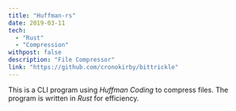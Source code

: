 ```yaml
---
title: "Huffman-rs"
date: 2019-03-11
tech:
  - "Rust"
  - "Compression"
withpost: false
description: "File Compressor"
link: "https://github.com/cronokirby/bittrickle"
---
```


This is a CLI program using *Huffman Coding* to compress files. The program is written in *Rust*
for efficiency.
<!--more-->